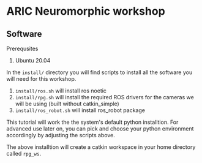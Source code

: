 # ARIC Neuromorphic workshop

## Software

Prerequsites
1. Ubuntu 20.04

In the `install/` directory you will find scripts to install all the software you will need for this workshop. 
1. `install/ros.sh` will install ros noetic
2. `install/rpg.sh` will install the required ROS drivers for the cameras we will be using (built without catkin_simple)
3. `install/ros_robot.sh` will install ros_robot package

This tutorial will work the the system's default python installtion. For advanced use later on, you can pick and choose your python environment accordingly by adjusting the scripts above.

The above installtion will create a catkin workspace in your home directory called `rpg_ws`. 
